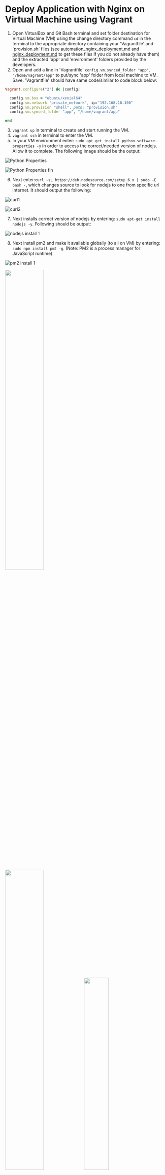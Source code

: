 # Deploy Application with Nginx on Virtual Machine using Vagrant

1. Open VirtualBox and Git Bash terminal and set folder destination for Virtual Machine (VM) using the change directory command `cd` in the terminal to the appropriate directory containing your 'Vagrantfile' and 'provision.sh' files (see [automation_nginx_deployment.md](https://github.com/EstherSlabbert/tech230_vagrant_intro/blob/main/automation_nginx_deployment.md) and [nginx_deployment.md](https://github.com/EstherSlabbert/tech230_vagrant_intro/blob/main/nginx_deployment.md) to get these files if you do not already have them) and the extracted 'app' and 'environment' folders provided by the developers.
2. Open and add a line in 'Vagrantfile' `config.vm.synced_folder "app", "/home/vagrant/app"` to put/sync 'app' folder from local machine to VM. Save. 'Vagrantfile' should have same code/similar to code block below:
```ruby
Vagrant.configure("2") do |config|

  config.vm.box = "ubuntu/xenial64"
  config.vm.network "private_network", ip:"192.168.10.100"
  config.vm.provision "shell", path: "provision.sh"
  config.vm.synced_folder "app", "/home/vagrant/app"

end
```
3. `vagrant up` in terminal to create and start running the VM.
4. `vagrant ssh` in terminal to enter the VM. 
5. In your VM environment enter: `sudo apt-get install python-software-properties -y` in order to access the correct/needed version of nodejs. Allow it to complete. The following image should be the output:

![Python Properties](python_properties.png)

![Python Properties fin](python_properties_fin.png)

6. Next enter:`curl -sL https://deb.nodesource.com/setup_6.x | sudo -E bash -`, which changes source to look for nodejs to one from specific url internet. It should output the following:

![curl1](curl1.png)

![curl2](curlfin.png)

7. Next installs correct version of nodejs by entering: `sudo apt-get install nodejs -y`. Following should be output:

![nodejs install 1](nodejs_install.png)

8. Next install pm2 and make it available globally (to all on VM) by entering: `sudo npm install pm2 -g`. (Note: PM2 is a process manager for JavaScript runtime).

![pm2 install 1](pm2_install1.png)

<img src="pm2_install2.png" width="50%" height="50%" />

<img src="pm2_install3.png" width="50%" height="50%" />

<img src="pm2_install4.png" width="40%" height="40%" />

![pm2 install 5](pm2_install5.png)

9.  Next install npm by entering: `npm install`. (Note: npm (node package manager) is package manager for JavaScript in this case nodejs)

![npm install](npm_install.png)

10. Navigate into the 'app' directory in your VM by using the `cd` command.

![navigate](navigate.png)

11. Now we can run our app by either entering: `npm start` or `node app.js`. This should return "Your app is ready and listening on port 3000" as a foreground process as shown in the image below:

![Launch](final_launch.png)

12. Now we can go to our web browser and enter '192.168.10.100:3000' into our url bar to show nodejs app that we ran. It should show the following:

![Running web server app](running_app_web_server.png)